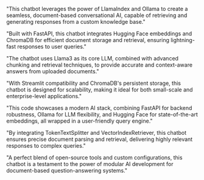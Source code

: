 "This chatbot leverages the power of LlamaIndex and Ollama to create a seamless, document-based conversational AI, capable of retrieving and generating responses from a custom knowledge base."

"Built with FastAPI, this chatbot integrates Hugging Face embeddings and ChromaDB for efficient document storage and retrieval, ensuring lightning-fast responses to user queries."

"The chatbot uses Llama3 as its core LLM, combined with advanced chunking and retrieval techniques, to provide accurate and context-aware answers from uploaded documents."

"With Streamlit compatibility and ChromaDB's persistent storage, this chatbot is designed for scalability, making it ideal for both small-scale and enterprise-level applications."

"This code showcases a modern AI stack, combining FastAPI for backend robustness, Ollama for LLM flexibility, and Hugging Face for state-of-the-art embeddings, all wrapped in a user-friendly query engine."

"By integrating TokenTextSplitter and VectorIndexRetriever, this chatbot ensures precise document parsing and retrieval, delivering highly relevant responses to complex queries."

"A perfect blend of open-source tools and custom configurations, this chatbot is a testament to the power of modular AI development for document-based question-answering systems."

